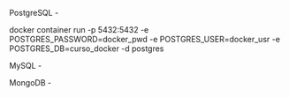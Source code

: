 PostgreSQL -

docker container run -p 5432:5432 -e POSTGRES_PASSWORD=docker_pwd -e POSTGRES_USER=docker_usr -e POSTGRES_DB=curso_docker -d postgres

MySQL -

MongoDB -
